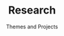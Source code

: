 ---
widget: portfolio
headless: true
active: true
weight: 15
title: Research 
subtitle: Themes and Projects
content:
  show_date: false
  page_type: project
  filter_default: 0
  filter_button:
    - name: All
      tag: '*'
    - name: Parliaments
      tag: parliaments
    - name: Elections
      tag: elections
    - name: Methodology
      tag: methodology
design:
  columns: '2'
  view: 3
  flip_alt_rows: false
  background: {}
advanced:
  css_style: ''
  css_class: ''

---